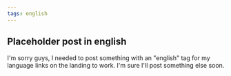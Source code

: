 ```yaml
---
tags: english 
---
```


## Placeholder post in english

I'm sorry guys, I needed to post something with an "english" tag for my language links on the landing to work. I'm sure I'll post something else soon.

